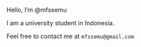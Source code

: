 Hello, I’m @mfssemu

I am a university student in Indonesia.

Feel free to contact me at `mfssemu@gmail.com`

<!---
mfssemu/mfssemu is a ✨ special ✨ repository because its `README.md` (this file) appears on your GitHub profile.
You can click the Preview link to take a look at your changes.
--->
